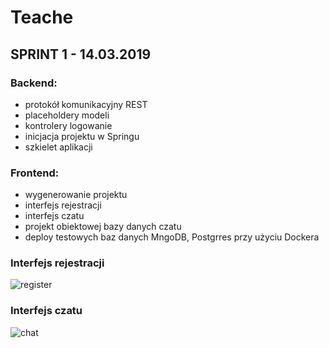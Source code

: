 # Teache

## SPRINT 1 - 14.03.2019

### Backend:
- protokół komunikacyjny REST
- placeholdery modeli
- kontrolery logowanie
- inicjacja projektu w Springu
- szkielet aplikacji

### Frontend:
- wygenerowanie projektu
- interfejs rejestracji
- interfejs czatu
- projekt obiektowej bazy danych czatu
- deploy testowych baz danych MngoDB, Postgrres przy użyciu Dockera 

### Interfejs rejestracji
![register](https://user-images.githubusercontent.com/33436617/54387576-0ee14e80-469c-11e9-9644-c6e279dd828b.png)

### Interfejs czatu
![chat](https://user-images.githubusercontent.com/33436617/54387616-27e9ff80-469c-11e9-8bb6-dead2975a5c1.png)
